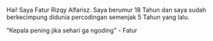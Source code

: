 Hai!
Saya Fatur Rizqy Alfarisz. Saya berumur 18 Tahun dan saya sudah berkecimpung didunia percodingan semenjak 5 Tahun yang lalu.

"Kepala pening jika sehari ga ngoding" - Fatur

